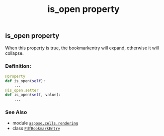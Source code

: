 ﻿---
title: is_open property
second_title: Aspose.Cells for Python via .NET API References
description: 
type: docs
weight: 60
url: /aspose.cells.rendering/pdfbookmarkentry/is_open/
is_root: false
---

## is_open property


When this property is true, the bookmarkentry will expand, otherwise it will collapse.
### Definition:
```python
@property
def is_open(self):
    ...
@is_open.setter
def is_open(self, value):
    ...
```

### See Also
* module [`aspose.cells.rendering`](../../)
* class [`PdfBookmarkEntry`](/cells/python-net/aspose.cells.rendering/pdfbookmarkentry)
